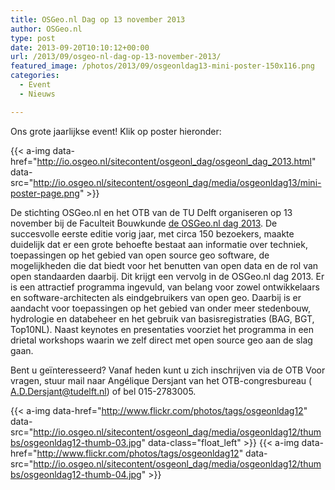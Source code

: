 ```yaml
---
title: OSGeo.nl Dag op 13 november 2013
author: OSGeo.nl
type: post
date: 2013-09-20T10:10:12+00:00
url: /2013/09/osgeo-nl-dag-op-13-november-2013/
featured_image: /photos/2013/09/osgeonldag13-mini-poster-150x116.png
categories:
  - Event
  - Nieuws

---
```

Ons grote jaarlijkse event! Klik op poster hieronder:

<!-- <a style="color: #eeeeee;" href="http://io.osgeo.nl/sitecontent/osgeonl_dag/osgeonl_dag_2013.html"><img loading="lazy" class="alignnone" src="http://io.osgeo.nl/sitecontent/osgeonl_dag/media/osgeonldag13/mini-poster-page.png" alt="mini poster OSGeo.nl Dag 2013" width="270" height="210" /></a> -->
{{< a-img data-href="http://io.osgeo.nl/sitecontent/osgeonl_dag/osgeonl_dag_2013.html" data-src="http://io.osgeo.nl/sitecontent/osgeonl_dag/media/osgeonldag13/mini-poster-page.png" >}}

De stichting OSGeo.nl en het OTB van de TU Delft organiseren op 13 november bij de Faculteit Bouwkunde [de OSGeo.nl dag 2013][1]. De succesvolle eerste editie vorig jaar, met circa 150 bezoekers, maakte duidelijk dat er een grote behoefte bestaat aan informatie over techniek, toepassingen op het gebied van open source geo software, de mogelijkheden die dat biedt voor het benutten van open data en de rol van open standaarden daarbij. Dit krijgt een vervolg in de OSGeo.nl dag 2013. Er is een attractief programma ingevuld, van belang voor zowel ontwikkelaars en software-architecten als eindgebruikers van open geo. Daarbij is er aandacht voor toepassingen op het gebied van onder meer stedenbouw, hydrologie en databeheer en het gebruik van basisregistraties (BAG, BGT, Top10NL). Naast keynotes en presentaties voorziet het programma in een drietal workshops waarin we zelf direct met open source geo aan de slag gaan.

Bent u geïnteresseerd? Vanaf heden kunt u zich inschrijven via de OTB Voor vragen, stuur mail naar Angélique Dersjant van het OTB-congresbureau ( A.D.Dersjant@tudelft.nl) of bel 015-2783005.

<!-- <a style="color: #eeeeee;" href="http://www.flickr.com/photos/tags/osgeonldag12"><img src="http://io.osgeo.nl/sitecontent/osgeonl_dag/media/osgeonldag12/thumbs/osgeonldag12-thumb-03.jpg" alt="foto's OSGeo.nl Dag 2012" /></a><a style="color: #eeeeee;" href="http://www.flickr.com/photos/tags/osgeonldag12"><img src="http://io.osgeo.nl/sitecontent/osgeonl_dag/media/osgeonldag12/thumbs/osgeonldag12-thumb-04.jpg" alt="foto's OSGeo.nl Dag 2012" /></a> -->
{{< a-img data-href="http://www.flickr.com/photos/tags/osgeonldag12" data-src="http://io.osgeo.nl/sitecontent/osgeonl_dag/media/osgeonldag12/thumbs/osgeonldag12-thumb-03.jpg" data-class="float_left" >}}
{{< a-img data-href="http://www.flickr.com/photos/tags/osgeonldag12" data-src="http://io.osgeo.nl/sitecontent/osgeonl_dag/media/osgeonldag12/thumbs/osgeonldag12-thumb-04.jpg" >}}

 [1]: http://io.osgeo.nl/sitecontent/osgeonl_dag/osgeonl_dag_2013.html